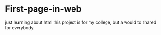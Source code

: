 # First-page-in-web
just learning about html this project is for my college, but a would to shared for everybody.
